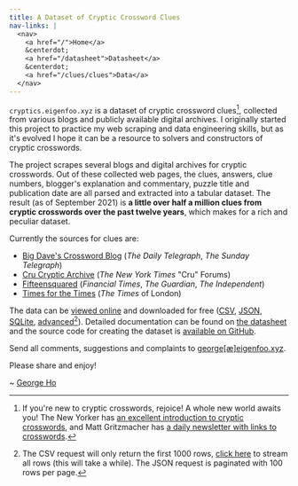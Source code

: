 ```yaml
---
title: A Dataset of Cryptic Crossword Clues
nav-links: |
  <nav>
    <a href="/">Home</a>
    &centerdot;
    <a href="/datasheet">Datasheet</a>
    &centerdot;
    <a href="/clues/clues">Data</a>
  </nav>
---
```


`cryptics.eigenfoo.xyz` is a dataset of cryptic crossword clues[^1], collected
from various blogs and publicly available digital archives. I originally
started this project to practice my web scraping and data engineering skills,
but as it's evolved I hope it can be a resource to solvers and constructors of
cryptic crosswords.

[^1]: If you're new to cryptic crosswords, rejoice! A whole new world awaits you! The New Yorker has [an excellent introduction to cryptic crosswords](https://www.newyorker.com/puzzles-and-games-dept/cryptic-crossword/reintroducing-the-new-yorkers-cryptic-crossword), and Matt Gritzmacher has [a daily newsletter with links to crosswords](https://crosswordlinks.substack.com/).

The project scrapes several blogs and digital archives for cryptic crosswords.
Out of these collected web pages, the clues, answers, clue numbers, blogger's
explanation and commentary, puzzle title and publication date are all parsed
and extracted into a tabular dataset. The result (as of September 2021) is **a
little over half a million clues from cryptic crosswords over the past twelve
years**, which makes for a rich and peculiar dataset.

Currently the sources for clues are:

- [Big Dave's Crossword Blog](http://bigdave44.com/) (_The Daily Telegraph_, _The Sunday Telegraph_)
- [Cru Cryptic Archive](https://archive.nytimes.com/www.nytimes.com/premium/xword/cryptic-archive.html) (_The New York Times_ "Cru" Forums)
- [Fifteensquared](https://www.fifteensquared.net/) (_Financial Times_, _The Guardian_, _The Independent_)
- [Times for the Times](https://times-xwd-times.livejournal.com/) (_The Times_ of London)

The data can be [viewed online](/clues/clues) and downloaded for free
([CSV](https://cryptics.eigenfoo.xyz/clues/clues.csv?_stream=on&_size=max),
[JSON](/clues/clues.json), [SQLite](/clues.db),
[advanced](/clues/clues#export)[^2]). Detailed documentation can be found on
[the datasheet](/datasheet) and the source code for creating the dataset is
[available on GitHub](https://github.com/eigenfoo/cryptics).

[^2]: The CSV request will only return the first 1000 rows, [click here](https://cryptics.eigenfoo.xyz/clues/clues.csv?_stream=on&_size=max) to stream all rows (this will take a while). The JSON request is paginated with 100 rows per page.

Send all comments, suggestions and complaints to
[george[&#230;]eigenfoo.xyz](mailto:george[&#230;]eigenfoo.xyz).

Please share and enjoy!

\~ [George Ho](https://www.eigenfoo.xyz/)
